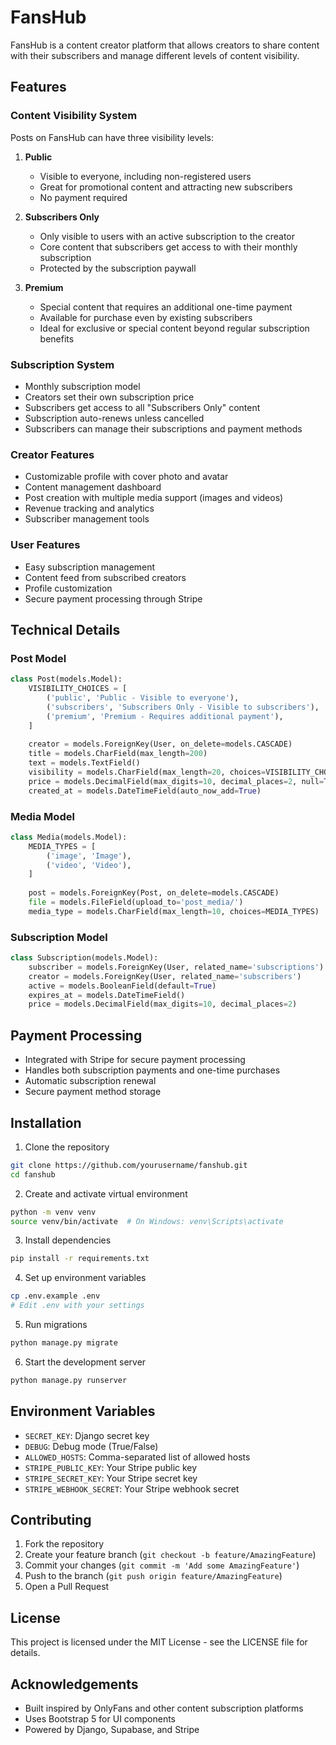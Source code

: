 # FansHub

FansHub is a content creator platform that allows creators to share content with their subscribers and manage different levels of content visibility.

## Features

### Content Visibility System

Posts on FansHub can have three visibility levels:

1. **Public** 
   - Visible to everyone, including non-registered users
   - Great for promotional content and attracting new subscribers
   - No payment required

2. **Subscribers Only**
   - Only visible to users with an active subscription to the creator
   - Core content that subscribers get access to with their monthly subscription
   - Protected by the subscription paywall

3. **Premium**
   - Special content that requires an additional one-time payment
   - Available for purchase even by existing subscribers
   - Ideal for exclusive or special content beyond regular subscription benefits

### Subscription System

- Monthly subscription model
- Creators set their own subscription price
- Subscribers get access to all "Subscribers Only" content
- Subscription auto-renews unless cancelled
- Subscribers can manage their subscriptions and payment methods

### Creator Features

- Customizable profile with cover photo and avatar
- Content management dashboard
- Post creation with multiple media support (images and videos)
- Revenue tracking and analytics
- Subscriber management tools

### User Features

- Easy subscription management
- Content feed from subscribed creators
- Profile customization
- Secure payment processing through Stripe

## Technical Details

### Post Model
```python
class Post(models.Model):
    VISIBILITY_CHOICES = [
        ('public', 'Public - Visible to everyone'),
        ('subscribers', 'Subscribers Only - Visible to subscribers'),
        ('premium', 'Premium - Requires additional payment'),
    ]
    
    creator = models.ForeignKey(User, on_delete=models.CASCADE)
    title = models.CharField(max_length=200)
    text = models.TextField()
    visibility = models.CharField(max_length=20, choices=VISIBILITY_CHOICES)
    price = models.DecimalField(max_digits=10, decimal_places=2, null=True, blank=True)
    created_at = models.DateTimeField(auto_now_add=True)
```

### Media Model
```python
class Media(models.Model):
    MEDIA_TYPES = [
        ('image', 'Image'),
        ('video', 'Video'),
    ]
    
    post = models.ForeignKey(Post, on_delete=models.CASCADE)
    file = models.FileField(upload_to='post_media/')
    media_type = models.CharField(max_length=10, choices=MEDIA_TYPES)
```

### Subscription Model
```python
class Subscription(models.Model):
    subscriber = models.ForeignKey(User, related_name='subscriptions')
    creator = models.ForeignKey(User, related_name='subscribers')
    active = models.BooleanField(default=True)
    expires_at = models.DateTimeField()
    price = models.DecimalField(max_digits=10, decimal_places=2)
```

## Payment Processing

- Integrated with Stripe for secure payment processing
- Handles both subscription payments and one-time purchases
- Automatic subscription renewal
- Secure payment method storage

## Installation

1. Clone the repository
```bash
git clone https://github.com/yourusername/fanshub.git
cd fanshub
```

2. Create and activate virtual environment
```bash
python -m venv venv
source venv/bin/activate  # On Windows: venv\Scripts\activate
```

3. Install dependencies
```bash
pip install -r requirements.txt
```

4. Set up environment variables
```bash
cp .env.example .env
# Edit .env with your settings
```

5. Run migrations
```bash
python manage.py migrate
```

6. Start the development server
```bash
python manage.py runserver
```

## Environment Variables

- `SECRET_KEY`: Django secret key
- `DEBUG`: Debug mode (True/False)
- `ALLOWED_HOSTS`: Comma-separated list of allowed hosts
- `STRIPE_PUBLIC_KEY`: Your Stripe public key
- `STRIPE_SECRET_KEY`: Your Stripe secret key
- `STRIPE_WEBHOOK_SECRET`: Your Stripe webhook secret

## Contributing

1. Fork the repository
2. Create your feature branch (`git checkout -b feature/AmazingFeature`)
3. Commit your changes (`git commit -m 'Add some AmazingFeature'`)
4. Push to the branch (`git push origin feature/AmazingFeature`)
5. Open a Pull Request

## License

This project is licensed under the MIT License - see the LICENSE file for details.

## Acknowledgements

- Built inspired by OnlyFans and other content subscription platforms
- Uses Bootstrap 5 for UI components
- Powered by Django, Supabase, and Stripe
